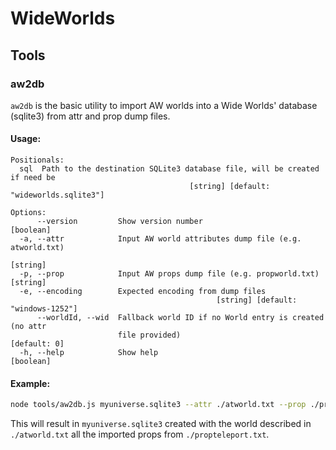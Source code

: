 # WideWorlds

## Tools

### aw2db

`aw2db` is the basic utility to import AW worlds into a Wide Worlds' database (sqlite3) from attr and prop dump files.

#### Usage:
```
Positionals:
  sql  Path to the destination SQLite3 database file, will be created if need be
                                        [string] [default: "wideworlds.sqlite3"]

Options:
      --version         Show version number                            [boolean]
  -a, --attr            Input AW world attributes dump file (e.g. atworld.txt)
                                                                        [string]
  -p, --prop            Input AW props dump file (e.g. propworld.txt)   [string]
  -e, --encoding        Expected encoding from dump files
                                              [string] [default: "windows-1252"]
      --worldId, --wid  Fallback world ID if no World entry is created (no attr
                        file provided)                              [default: 0]
  -h, --help            Show help                                      [boolean]
```

#### Example:

```bash
node tools/aw2db.js myuniverse.sqlite3 --attr ./atworld.txt --prop ./propteleport.txt
```

This will result in `myuniverse.sqlite3` created with the world described in `./atworld.txt` all the imported props from `./propteleport.txt`.